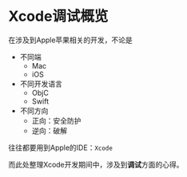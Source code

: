 # Xcode调试概览

在涉及到Apple苹果相关的开发，不论是

* 不同端
  * Mac
  * iOS
* 不同开发语言
  * ObjC
  * Swift
* 不同方向
  * 正向：安全防护
  * 逆向：破解

往往都要用到Apple的IDE：`Xcode`

而此处整理Xcode开发期间中，涉及到**调试**方面的心得。
